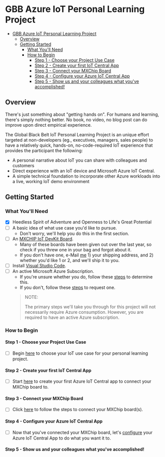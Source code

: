 # GBB Azure IoT Personal Learning Project

- [GBB Azure IoT Personal Learning Project](#gbb-azure-iot-personal-learning-project)
    - [Overview](#overview)
    - [Getting Started](#getting-started)
        - [What You'll Need](#what-youll-need)
        - [How to Begin](#how-to-begin)
            - [Step 1 - Choose your Project Use Case](#step-1---choose-your-project-use-case)
            - [Step 2 - Create your first IoT Central App](#step-2---create-your-first-iot-central-app)
            - [Step 3 - Connect your MXChip Board](#step-3---connect-your-mxchip-board)
            - [Step 4 - Configure your Azure IoT Central App](#step-4---configure-your-azure-iot-central-app)
            - [Step 5 - Show us and your colleagues what you've accomplished!](#step-5---show-us-and-your-colleagues-what-youve-accomplished)

## Overview

There's just something about "getting hands on".  For humans and learning, there's simply nothing better.  No book, no video, no blog post
can do improve upon direct empirical experience.

The Global Black Belt IoT Personal Learning Project is an unique effort targeted at non-developers (eg., executives, managers, sales people) to have a relatively quick, hands-on, no-code-required IoT experience that provides the participant the following:

- A personal narrative about IoT you can share with colleagues and customers
- Direct experience with an IoT device and Microsoft Azure IoT Central.
- A simple technical foundation to incorporate other Azure workloads into a live, working IoT demo environment

## Getting Started

### What You'll Need

- [x] Heedless Spirit of Adventure and Openness to Life's Great Potential
- [ ] A basic idea of what use case you'd like to pursue.
    - Don't worry, we'll help you do this in the first section. 
- [ ] An [MXCHIP IoT DevKit Board](http://mxchip.com/az3166).
    - Many of these boards have been given out over the last year, so check if you threw one in your bag and forgot about it.
    - If you don't have one, e-Mail [me](mailto:jbennett@microsoft.com) 1) your shipping address, and 2) whether you'd like 1 or 2, and we'll ship it to you.
- [ ] Install [Visual Studio Code](https://code.visualstudio.com/).
- [ ] An active Microsoft Azure Subscription.
    - If you're unsure whether you do, follow these [steps](CheckForAzureSubscription.MD) to determine this.
    - If you don't, follow these [steps]() to request one.
    > NOTE:
    >
    > The primary steps we'll take you through for this project will not necessarily require Azure consumption.  However, you are required to have an active Azure subscription.

### How to Begin

#### Step 1 - Choose your Project Use Case

- [ ] Begin [here](ChoosingYourUseCase.MD) to choose your IoT use case for your personal learning project.

#### Step 2 - Create your first IoT Central App

- [ ] Start [here](CreateYourFirstIoTCentralApp.MD) to create your first Azure IoT Central app to connect your MXChip board to.

#### Step 3 - Connect your MXChip Board

- [ ] Click [here](ConnectingTheMXChip.MD) to follow the steps to connect your MXChip board(s).

#### Step 4 - Configure your Azure IoT Central App

- [ ] Now that you've connected your MXChip board, let's [configure](ConfiguringAzureIoTCentral.MD) your Azure IoT Central App to do what you want it to.

#### Step 5 - Show us and your colleagues what you've accomplished!
